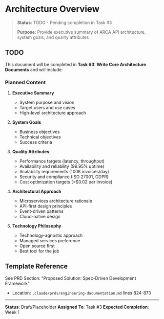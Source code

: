 # Architecture Overview

> **Status**: TODO - Pending completion in Task #3
>
> **Purpose**: Provide executive summary of ARCA API architecture, system goals, and quality attributes

## TODO

This document will be completed in **Task #3: Write Core Architecture Documents** and will include:

### Planned Content

1. **Executive Summary**
   - System purpose and vision
   - Target users and use cases
   - High-level architecture approach

2. **System Goals**
   - Business objectives
   - Technical objectives
   - Success criteria

3. **Quality Attributes**
   - Performance targets (latency, throughput)
   - Availability and reliability (99.95% uptime)
   - Scalability requirements (100K invoices/day)
   - Security and compliance (ISO 27001, GDPR)
   - Cost optimization targets (<$0.02 per invoice)

4. **Architectural Approach**
   - Microservices architecture rationale
   - API-first design principles
   - Event-driven patterns
   - Cloud-native design

5. **Technology Philosophy**
   - Technology-agnostic approach
   - Managed services preference
   - Open source first
   - Best tool for the job

## Template Reference

See PRD Section: "Proposed Solution: Spec-Driven Development Framework"
- Location: `.claude/prds/engineering-documentation.md` lines 824-873

---

**Status**: Draft/Placeholder
**Assigned To**: Task #3
**Expected Completion**: Week 1

